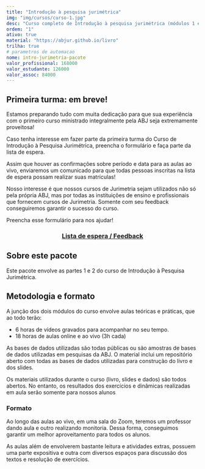 ```yaml
---
title: "Introdução à pesquisa jurimétrica"
img: "img/cursos/curso-1.jpg"
desc: "Curso completo de Introdução à pesquisa jurimétrica (módulos 1 e 2)"
ordem: "1"
ativo: true
material: "https://abjur.github.io/livro"
trilha: true
# parametros de automacao
nome: intro-jurimetria-pacote
valor_profissional: 168000
valor_estudante: 126000
valor_assoc: 84000
---
```


## Primeira turma: em breve!

Estamos preparando tudo com muita dedicação para que sua experiência com o primeiro curso ministrado integralmente pela ABJ seja extremamente proveitosa!

Caso tenha interesse em fazer parte da primeira turma do Curso de Introdução à Pesquisa Jurimétrica, preencha o formulário e faça parte da lista de espera.

Assim que houver as confirmações sobre período e data para as aulas ao vivo, enviaremos um comunicado para que todas pessoas inscritas na lista de espera possam realizar suas matrículas!

Nosso interesse é que nossos cursos de Jurimetria sejam utilizados não só pela própria ABJ, mas por todas as instituições de ensino e profissionais que fornecem cursos de Jurimetria. Somente com seu feedback conseguiremos garantir o sucesso do curso.

Preencha esse formulário para nos ajudar!

<div align="center">
<h3><a href="https://forms.gle/n3rbmBDN6kq8k9XZ6" target="_blank">Lista de espera / Feedback</a></h3>
</div>

## Sobre este pacote

Este pacote envolve as partes 1 e 2 do curso de Introdução à Pesquisa Jurimétrica.


## Metodologia e formato

A junção dos dois módulos do curso envolve aulas teóricas e práticas, que ao todo terão:

- 6 horas de vídeos gravados para acompanhar no seu tempo.
- 18 horas de aulas online e ao vivo (3h cada)

As bases de dados utilizadas são todas públicas ou são amostras de bases de dados utilizadas em pesquisas da ABJ. O material inclui um repositório aberto com todas as bases de dados utilizadas para construção do livro e dos slides.

Os materiais utilizados durante o curso (livro, slides e dados) são todos abertos. No entanto, os resultados dos exercícios e dinâmicas realizadas em aula serão somente para nossos alunos

### Formato

Ao longo das aulas ao vivo, em uma sala do Zoom, teremos um professor dando aula e outro realizando monitoria. Dessa forma, conseguimos garantir um melhor aproveitamento para todos os alunos.

As aulas além de envolverem bastante leitura e atividades extras, possuem uma parte expositiva e outra com diversos espaços para discussão dos textos e resolução de exercícios.
